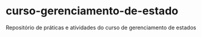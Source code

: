 # curso-gerenciamento-de-estado
Repositório de práticas e atividades do curso de gerenciamento de estados
